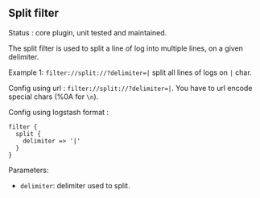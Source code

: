 Split filter
---

Status : core plugin, unit tested and maintained.

The split filter is used to split a line of log into multiple lines, on a given delimiter.

Example 1: ``filter://split://?delimiter=|`` split all lines of logs on ``|`` char.

Config using url : ``filter://split://?delimiter=|``.
You have to url encode special chars (%0A for ``\n``).

Config using logstash format :
````
filter {
  split {
    delimiter => '|'
  }
}
````

Parameters:

* ``delimiter``: delimiter used to split.
